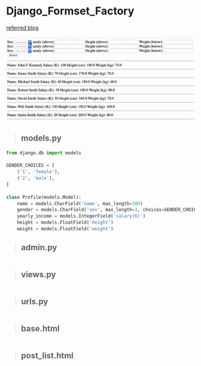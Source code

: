 # Django_Formset_Factory

[referred blog](https://narito.ninja/blog/detail/94/)

![formset-factory](formset-factory.gif)

> ## models.py
``` python
from django.db import models

GENDER_CHOICES = [
    ('1', 'female'),
    ('2', 'male'),
]

class Profile(models.Model):
    name = models.CharField('name', max_length=100)
    gender = models.CharField('sex', max_length=1, choices=GENDER_CHOICES)
    yearly_income = models.IntegerField('salary(K)')
    height = models.FloatField('height')
    weight = models.FloatField('weight')
```

> ## admin.py
``` python

```

> ## views.py
``` python

```

> ## urls.py
``` python

```

> ## base.html
``` python

```

> ## post_list.html
``` python

```
